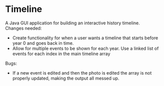 # Timeline
A Java GUI application for building an interactive history timeline.  
Changes needed: 
  - Create functionality for when a user wants a timeline that starts before year 0 and goes back in time. 
  - Allow for multiple events to be shown for each year. Use a linked list of events for each index in the main timeline array
  
Bugs:
- If a new event is edited and then the photo is edited the array is not properly updated, making the output all messed up.
